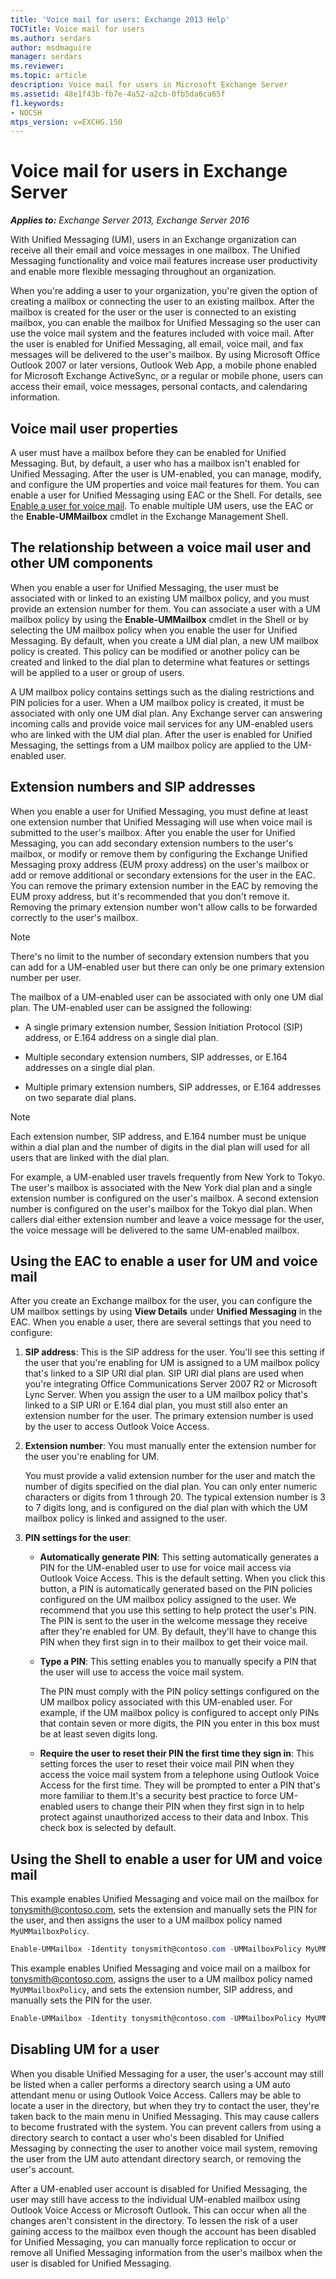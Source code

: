 ```yaml
---
title: 'Voice mail for users: Exchange 2013 Help'
TOCTitle: Voice mail for users
ms.author: serdars
author: msdmaguire
manager: serdars
ms.reviewer: 
ms.topic: article
description: Voice mail for users in Microsoft Exchange Server
ms.assetid: 48e1f43b-fb7e-4a52-a2cb-0fb5da6ca65f
f1.keywords:
- NOCSH
mtps_version: v=EXCHG.150
---
```


# Voice mail for users in Exchange Server

_**Applies to:** Exchange Server 2013, Exchange Server 2016_

With Unified Messaging (UM), users in an Exchange organization can receive all their email and voice messages in one mailbox. The Unified Messaging functionality and voice mail features increase user productivity and enable more flexible messaging throughout an organization.

When you're adding a user to your organization, you're given the option of creating a mailbox or connecting the user to an existing mailbox. After the mailbox is created for the user or the user is connected to an existing mailbox, you can enable the mailbox for Unified Messaging so the user can use the voice mail system and the features included with voice mail. After the user is enabled for Unified Messaging, all email, voice mail, and fax messages will be delivered to the user's mailbox. By using Microsoft Office Outlook 2007 or later versions, Outlook Web App, a mobile phone enabled for Microsoft Exchange ActiveSync, or a regular or mobile phone, users can access their email, voice messages, personal contacts, and calendaring information.

## Voice mail user properties

A user must have a mailbox before they can be enabled for Unified Messaging. But, by default, a user who has a mailbox isn't enabled for Unified Messaging. After the user is UM-enabled, you can manage, modify, and configure the UM properties and voice mail features for them. You can enable a user for Unified Messaging using EAC or the Shell. For details, see [Enable a user for voice mail](enable-a-user-for-voice-mail-exchange-2013-help.md). To enable multiple UM users, use the EAC or the **Enable-UMMailbox** cmdlet in the Exchange Management Shell.

## The relationship between a voice mail user and other UM components

When you enable a user for Unified Messaging, the user must be associated with or linked to an existing UM mailbox policy, and you must provide an extension number for them. You can associate a user with a UM mailbox policy by using the **Enable-UMMailbox** cmdlet in the Shell or by selecting the UM mailbox policy when you enable the user for Unified Messaging. By default, when you create a UM dial plan, a new UM mailbox policy is created. This policy can be modified or another policy can be created and linked to the dial plan to determine what features or settings will be applied to a user or group of users.

A UM mailbox policy contains settings such as the dialing restrictions and PIN policies for a user. When a UM mailbox policy is created, it must be associated with only one UM dial plan. Any Exchange server can answering incoming calls and provide voice mail services for any UM-enabled users who are linked with the UM dial plan. After the user is enabled for Unified Messaging, the settings from a UM mailbox policy are applied to the UM-enabled user.

## Extension numbers and SIP addresses

When you enable a user for Unified Messaging, you must define at least one extension number that Unified Messaging will use when voice mail is submitted to the user's mailbox. After you enable the user for Unified Messaging, you can add secondary extension numbers to the user's mailbox, or modify or remove them by configuring the Exchange Unified Messaging proxy address (EUM proxy address) on the user's mailbox or add or remove additional or secondary extensions for the user in the EAC. You can remove the primary extension number in the EAC by removing the EUM proxy address, but it's recommended that you don't remove it. Removing the primary extension number won't allow calls to be forwarded correctly to the user's mailbox.

> [!NOTE]
> There's no limit to the number of secondary extension numbers that you can add for a UM-enabled user but there can only be one primary extension number per user.

The mailbox of a UM-enabled user can be associated with only one UM dial plan. The UM-enabled user can be assigned the following:

- A single primary extension number, Session Initiation Protocol (SIP) address, or E.164 address on a single dial plan.

- Multiple secondary extension numbers, SIP addresses, or E.164 addresses on a single dial plan.

- Multiple primary extension numbers, SIP addresses, or E.164 addresses on two separate dial plans.

> [!NOTE]
> Each extension number, SIP address, and E.164 number must be unique within a dial plan and the number of digits in the dial plan will used for all users that are linked with the dial plan.

For example, a UM-enabled user travels frequently from New York to Tokyo. The user's mailbox is associated with the New York dial plan and a single extension number is configured on the user's mailbox. A second extension number is configured on the user's mailbox for the Tokyo dial plan. When callers dial either extension number and leave a voice message for the user, the voice message will be delivered to the same UM-enabled mailbox.

## Using the EAC to enable a user for UM and voice mail
<a name="eac"> </a>

After you create an Exchange mailbox for the user, you can configure the UM mailbox settings by using **View Details** under **Unified Messaging** in the EAC. When you enable a user, there are several settings that you need to configure:

1. **SIP address**: This is the SIP address for the user. You'll see this setting if the user that you're enabling for UM is assigned to a UM mailbox policy that's linked to a SIP URI dial plan. SIP URI dial plans are used when you're integrating Office Communications Server 2007 R2 or Microsoft Lync Server. When you assign the user to a UM mailbox policy that's linked to a SIP URI or E.164 dial plan, you must still also enter an extension number for the user. The primary extension number is used by the user to access Outlook Voice Access.

2. **Extension number**: You must manually enter the extension number for the user you're enabling for UM.

   You must provide a valid extension number for the user and match the number of digits specified on the dial plan. You can only enter numeric characters or digits from 1 through 20. The typical extension number is 3 to 7 digits long, and is configured on the dial plan with which the UM mailbox policy is linked and assigned to the user.

3. **PIN settings for the user**:

   - **Automatically generate PIN**: This setting automatically generates a PIN for the UM-enabled user to use for voice mail access via Outlook Voice Access. This is the default setting. When you click this button, a PIN is automatically generated based on the PIN policies configured on the UM mailbox policy assigned to the user. We recommend that you use this setting to help protect the user's PIN. The PIN is sent to the user in the welcome message they receive after they're enabled for UM. By default, they'll have to change this PIN when they first sign in to their mailbox to get their voice mail.

   - **Type a PIN**: This setting enables you to manually specify a PIN that the user will use to access the voice mail system.

     The PIN must comply with the PIN policy settings configured on the UM mailbox policy associated with this UM-enabled user. For example, if the UM mailbox policy is configured to accept only PINs that contain seven or more digits, the PIN you enter in this box must be at least seven digits long.

   - **Require the user to reset their PIN the first time they sign in**: This setting forces the user to reset their voice mail PIN when they access the voice mail system from a telephone using Outlook Voice Access for the first time. They will be prompted to enter a PIN that's more familiar to them.It's a security best practice to force UM-enabled users to change their PIN when they first sign in to help protect against unauthorized access to their data and Inbox. This check box is selected by default.

## Using the Shell to enable a user for UM and voice mail

This example enables Unified Messaging and voice mail on the mailbox for tonysmith@contoso.com, sets the extension and manually sets the PIN for the user, and then assigns the user to a UM mailbox policy named `MyUMMailboxPolicy`.

```powershell
Enable-UMMailbox -Identity tonysmith@contoso.com -UMMailboxPolicy MyUMMailboxPolicy -Extensions 51234 -PIN 5643892 -PINExpired $true
```

This example enables Unified Messaging and voice mail on a mailbox for tonysmith@contoso.com, assigns the user to a UM mailbox policy named `MyUMMailboxPolicy`, and sets the extension number, SIP address, and manually sets the PIN for the user.

```powershell
Enable-UMMailbox -Identity tonysmith@contoso.com -UMMailboxPolicy MyUMMailboxPolicy -Extensions 51234 -PIN 5643892 -SIPResourceIdentifier "tonysmith@contoso.com" -PINExpired $true
```

## Disabling UM for a user

When you disable Unified Messaging for a user, the user's account may still be listed when a caller performs a directory search using a UM auto attendant menu or using Outlook Voice Access. Callers may be able to locate a user in the directory, but when they try to contact the user, they're taken back to the main menu in Unified Messaging. This may cause callers to become frustrated with the system. You can prevent callers from using a directory search to contact a user who's been disabled for Unified Messaging by connecting the user to another voice mail system, removing the user from the UM auto attendant directory search, or removing the user's account.

After a UM-enabled user account is disabled for Unified Messaging, the user may still have access to the individual UM-enabled mailbox using Outlook Voice Access or Microsoft Outlook. This can occur when all the changes aren't consistent in the directory. To lessen the risk of a user gaining access to the mailbox even though the account has been disabled for Unified Messaging, you can manually force replication to occur or remove all Unified Messaging information from the user's mailbox when the user is disabled for Unified Messaging.
